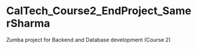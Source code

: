 # CalTech_Course2_EndProject_SamerSharma
Zumba project for Backend and Database development (Course 2)
